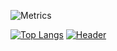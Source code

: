 ![Metrics](https://metrics.lecoq.io/Dacops)

[![Top Langs](https://github-readme-stats.vercel.app/api/top-langs/?username=Dacops&&theme=onedark)](https://github.com/anuraghazra/github-readme-stats)
[![Header](https://www.codewars.com/users/Dacops/badges/large "Header")](https://www.codewars.com/)
